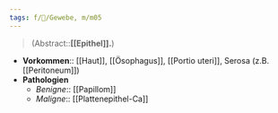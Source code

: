 ```yaml
---
tags: f/🔬/Gewebe, m/m05
---
```

> (Abstract::**[[Epithel]].**)
- **Vorkommen**:: [[Haut]], [[Ösophagus]], [[Portio uteri]], Serosa (z.B. [[Peritoneum]])
- **Pathologien**
	- *Benigne*:: [[Papillom]]
	- *Maligne*:: [[Plattenepithel-Ca]]